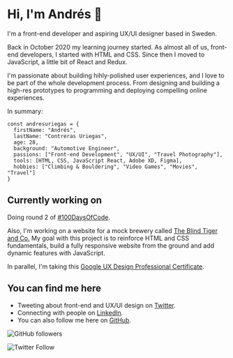 
# Hi, I'm Andrés 👋

I'm a front-end developer and aspiring UX/UI designer based in Sweden.

Back in October 2020 my learning journey started. As almost all of us, front-end developers, I started with HTML and CSS. Since then I moved to JavaScript, a little bit of React and Redux.

I'm passionate about building hihly-polished user experiences, and I love to be part of the whole development process. From designing and building a high-res prototypes to programming and deploying compelling online experiences.

In summary:

```
const andresuriegas = {
  firstName: "Andrés",
  lastName: "Contreras Uriegas",
  age: 28,
  background: "Automotive Engineer",
  passions: ["Front-end Development", "UX/UI", "Travel Photography"],
  tools: [HTML, CSS, JavaScript React, Adobe XD, Figma],
  hobbies: ["Climbing & Bouldering", "Video Games", "Movies", "Travel"] 
}
```


## Currently working on

Doing round 2 of [#100DaysOfCode](https://www.100daysofcode.com/).

Also, I'm working on a website for a mock brewery called [The Blind Tiger and Co.](https://andresuriegas.github.io/blind_tiger/) My goal with this project is to reinforce HTML and CSS fundamentals, build a fully responsive website from the ground and add dynamic features with JavaScript.

In parallel, I'm taking this [Google UX Design Professional Certificate](https://www.coursera.org/professional-certificates/google-ux-design).

## You can find me here

- Tweeting about front-end and UX/UI design on [Twitter](https://twitter.com/andresuriegas).
- Connecting with people on [LinkedIn](https://www.linkedin.com/in/andresuriegas/).
- You can also follow me here on [GitHub](https://github.com/andresuriegas).

![GitHub followers](https://img.shields.io/github/followers/andresuriegas?style=social)

![Twitter Follow](https://img.shields.io/twitter/follow/andresuriegas?style=social)
